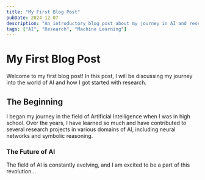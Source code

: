 ```yaml
---
title: "My First Blog Post"
pubDate: 2024-12-07
description: "An introductory blog post about my journey in AI and research."
tags: ["AI", "Research", "Machine Learning"]
---
```


# My First Blog Post

Welcome to my first blog post! In this post, I will be discussing my journey into the world of AI and how I got started with research.

## The Beginning

I began my journey in the field of Artificial Intelligence when I was in high school. Over the years, I have learned so much and have contributed to several research projects in various domains of AI, including neural networks and symbolic reasoning.

### The Future of AI

The field of AI is constantly evolving, and I am excited to be a part of this revolution...

